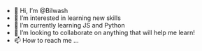 - 👋 Hi, I’m @Bilwash
- 👀 I’m interested in learning new skills
- 🌱 I’m currently learning JS and Python
- 💞️ I’m looking to collaborate on anything that will help me learn!
- 📫 How to reach me ...

<!---
Bilwash/Bilwash is a ✨ special ✨ repository because its `README.md` (this file) appears on your GitHub profile.
You can click the Preview link to take a look at your changes.
--->
